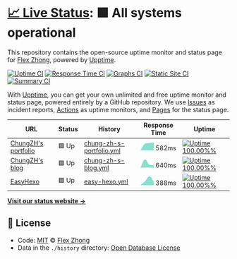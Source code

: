 # [📈 Live Status](https://ChungZH.github.io/upptime): <!--live status--> **🟩 All systems operational**

This repository contains the open-source uptime monitor and status page for [Flex Zhong](https://chungzh.cn/), powered by [Upptime](https://github.com/upptime/upptime).

[![Uptime CI](https://github.com/koj-co/upptime/workflows/Uptime%20CI/badge.svg)](https://github.com/koj-co/upptime/actions?query=workflow%3A%22Uptime+CI%22)
[![Response Time CI](https://github.com/koj-co/upptime/workflows/Response%20Time%20CI/badge.svg)](https://github.com/koj-co/upptime/actions?query=workflow%3A%22Response+Time+CI%22)
[![Graphs CI](https://github.com/koj-co/upptime/workflows/Graphs%20CI/badge.svg)](https://github.com/koj-co/upptime/actions?query=workflow%3A%22Graphs+CI%22)
[![Static Site CI](https://github.com/koj-co/upptime/workflows/Static%20Site%20CI/badge.svg)](https://github.com/koj-co/upptime/actions?query=workflow%3A%22Static+Site+CI%22)
[![Summary CI](https://github.com/koj-co/upptime/workflows/Summary%20CI/badge.svg)](https://github.com/koj-co/upptime/actions?query=workflow%3A%22Summary+CI%22)

With [Upptime](https://upptime.js.org), you can get your own unlimited and free uptime monitor and status page, powered entirely by a GitHub repository. We use [Issues](https://github.com/ChungZH/upptime/issues) as incident reports, [Actions](https://github.com/ChungZH/upptime/actions) as uptime monitors, and [Pages](https://ChungZH.github.io/upptime) for the status page.

<!--start: status pages-->
<!-- This summary is generated by Upptime (https://github.com/upptime/upptime) -->
<!-- Do not edit this manually, your changes will be overwritten -->

| URL                                       | Status | History                                                                                                        | Response Time                                                                             | Uptime                                                                                                                                                                                                                            |
| ----------------------------------------- | ------ | -------------------------------------------------------------------------------------------------------------- | ----------------------------------------------------------------------------------------- | --------------------------------------------------------------------------------------------------------------------------------------------------------------------------------------------------------------------------------- |
| [ChungZH's portfolio](https://chungzh.cn) | 🟩 Up  | [chung-zh-s-portfolio.yml](https://github.com/ChungZH/upptime/commits/master/history/chung-zh-s-portfolio.yml) | <img alt="Response time graph" src="./graphs/chung-zh-s-portfolio.png" height="20"> 582ms | [![Uptime 100.00%%](https://img.shields.io/endpoint?url=https%3A%2F%2Fraw.githubusercontent.com%2FChungZH%2Fupptime%2Fmaster%2Fapi%2Fchung-zh-s-portfolio%2Fuptime.json)](https://status.chungzh.cn/history/chung-zh-s-portfolio) |
| [ChungZH's blog](https://blog.chungzh.cn) | 🟩 Up  | [chung-zh-s-blog.yml](https://github.com/ChungZH/upptime/commits/master/history/chung-zh-s-blog.yml)           | <img alt="Response time graph" src="./graphs/chung-zh-s-blog.png" height="20"> 640ms      | [![Uptime 100.00%%](https://img.shields.io/endpoint?url=https%3A%2F%2Fraw.githubusercontent.com%2FChungZH%2Fupptime%2Fmaster%2Fapi%2Fchung-zh-s-blog%2Fuptime.json)](https://status.chungzh.cn/history/chung-zh-s-blog)           |
| [EasyHexo](https://easyhexo.com)          | 🟩 Up  | [easy-hexo.yml](https://github.com/ChungZH/upptime/commits/master/history/easy-hexo.yml)                       | <img alt="Response time graph" src="./graphs/easy-hexo.png" height="20"> 388ms            | [![Uptime 100.00%%](https://img.shields.io/endpoint?url=https%3A%2F%2Fraw.githubusercontent.com%2FChungZH%2Fupptime%2Fmaster%2Fapi%2Feasy-hexo%2Fuptime.json)](https://status.chungzh.cn/history/easy-hexo)                       |

<!--end: status pages-->

[**Visit our status website →**](https://ChungZH.github.io/upptime)

## 📄 License

- Code: [MIT](./LICENSE) © [Flex Zhong](https://chungzh.cn/)
- Data in the `./history` directory: [Open Database License](https://opendatacommons.org/licenses/odbl/1-0/)
